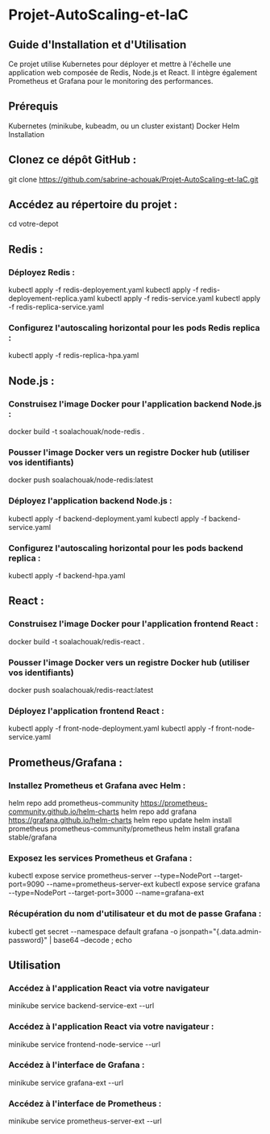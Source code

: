 # Projet-AutoScaling-et-IaC
## Guide d'Installation et d'Utilisation
Ce projet utilise Kubernetes pour déployer et mettre à l'échelle une application web composée de Redis, Node.js et React. Il intègre également Prometheus et Grafana pour le monitoring des performances.

## Prérequis
Kubernetes (minikube, kubeadm, ou un cluster existant)
Docker
Helm
Installation

## Clonez ce dépôt GitHub :
git clone https://github.com/sabrine-achouak/Projet-AutoScaling-et-IaC.git

## Accédez au répertoire du projet :
cd votre-depot

## Redis :
### Déployez Redis :
kubectl apply -f redis-deployement.yaml
kubectl apply -f redis-deployement-replica.yaml
kubectl apply -f redis-service.yaml
kubectl apply -f redis-replica-service.yaml
### Configurez l'autoscaling horizontal pour les pods Redis replica :
kubectl apply -f redis-replica-hpa.yaml

## Node.js :
### Construisez l'image Docker pour l'application backend Node.js :
docker build -t soalachouak/node-redis .
### Pousser l'image Docker vers un registre Docker hub (utiliser vos identifiants)
docker push soalachouak/node-redis:latest
### Déployez l'application backend Node.js :
kubectl apply -f backend-deployment.yaml
kubectl apply -f backend-service.yaml
### Configurez l'autoscaling horizontal pour les pods backend replica :
kubectl apply -f backend-hpa.yaml
## React :
### Construisez l'image Docker pour l'application frontend React :
docker build -t soalachouak/redis-react .
### Pousser l'image Docker vers un registre Docker hub (utiliser vos identifiants)
docker push soalachouak/redis-react:latest

### Déployez l'application frontend React :
kubectl apply -f front-node-deployment.yaml 
kubectl apply -f front-node-service.yaml


## Prometheus/Grafana :
### Installez Prometheus et Grafana avec Helm :
helm repo add prometheus-community https://prometheus-community.github.io/helm-charts
helm repo add grafana https://grafana.github.io/helm-charts
helm repo update
helm install prometheus prometheus-community/prometheus
helm install grafana stable/grafana

### Exposez les services Prometheus et Grafana :
kubectl expose service prometheus-server --type=NodePort --target-port=9090 --name=prometheus-server-ext
kubectl expose service grafana --type=NodePort --target-port=3000 --name=grafana-ext

### Récupération du nom d'utilisateur et du mot de passe Grafana : 
kubectl get secret --namespace default grafana -o jsonpath="{.data.admin-password}" | base64 –decode ; echo

## Utilisation
### Accédez à l'application React via votre navigateur 
minikube service backend-service-ext --url
### Accédez à l'application React via votre navigateur :
minikube service frontend-node-service --url
### Accédez à l'interface de Grafana :
minikube service grafana-ext --url
### Accédez à l'interface de Prometheus :
minikube service prometheus-server-ext --url
